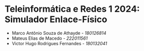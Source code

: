 # Teleinformática e Redes 1 2024: Simulador Enlace-Físico

- Marco Antônio Souza de Athayde - _180126814_
- Mateus Elias de Macedo - _222011561_
- Victor Hugo Rodrigues Fernandes - _180132041_

